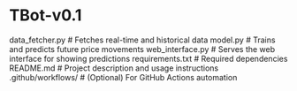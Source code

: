 # TBot-v0.1
data_fetcher.py     # Fetches real-time and historical data
model.py            # Trains and predicts future price movements
web_interface.py    # Serves the web interface for showing predictions
requirements.txt    # Required dependencies
README.md           # Project description and usage instructions
.github/workflows/  # (Optional) For GitHub Actions automation
